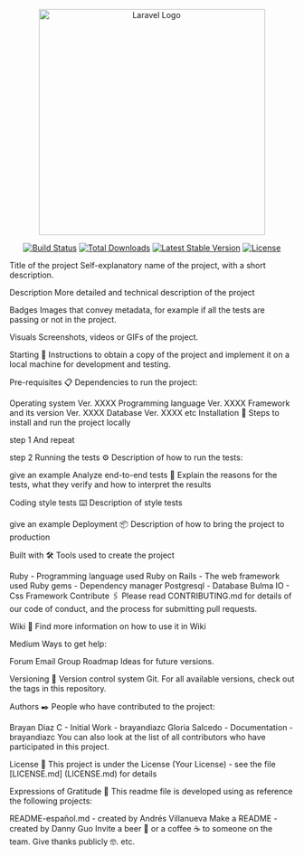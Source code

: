 <p align="center"><a href="https://laravel.com" target="_blank"><img src="https://raw.githubusercontent.com/laravel/art/master/logo-lockup/5%20SVG/2%20CMYK/1%20Full%20Color/laravel-logolockup-cmyk-red.svg" width="400" alt="Laravel Logo"></a></p>

<p align="center">
<a href="https://github.com/laravel/framework/actions"><img src="https://github.com/laravel/framework/workflows/tests/badge.svg" alt="Build Status"></a>
<a href="https://packagist.org/packages/laravel/framework"><img src="https://img.shields.io/packagist/dt/laravel/framework" alt="Total Downloads"></a>
<a href="https://packagist.org/packages/laravel/framework"><img src="https://img.shields.io/packagist/v/laravel/framework" alt="Latest Stable Version"></a>
<a href="https://packagist.org/packages/laravel/framework"><img src="https://img.shields.io/packagist/l/laravel/framework" alt="License"></a>
</p>

Title of the project
Self-explanatory name of the project, with a short description.

Description
More detailed and technical description of the project

Badges
Images that convey metadata, for example if all the tests are passing or not in the project.

Visuals
Screenshots, videos or GIFs of the project.

Starting 🚀
Instructions to obtain a copy of the project and implement it on a local machine for development and testing.

Pre-requisites 📋
Dependencies to run the project:

Operating system Ver. XXXX
Programming language Ver. XXXX
Framework and its version Ver. XXXX
Database Ver. XXXX
etc
Installation 🔧
Steps to install and run the project locally

step 1
And repeat

step 2
Running the tests ⚙️
Description of how to run the tests:

give an example
Analyze end-to-end tests 🔩
Explain the reasons for the tests, what they verify and how to interpret the results

Coding style tests ⌨️
Description of style tests

give an example
Deployment 📦
Description of how to bring the project to production

Built with 🛠️
Tools used to create the project

Ruby - Programming language used
Ruby on Rails - The web framework used
Ruby gems - Dependency manager
Postgresql - Database
Bulma IO - Css Framework
Contribute 🖇️
Please read CONTRIBUTING.md for details of our code of conduct, and the process for submitting pull requests.

Wiki 📖
Find more information on how to use it in Wiki

Medium
Ways to get help:

Forum
Email
Group
Roadmap
Ideas for future versions.

Versioning 📌
Version control system Git. For all available versions, check out the tags in this repository.

Authors ✒️
People who have contributed to the project:

Brayan Diaz C - Initial Work - brayandiazc
Gloria Salcedo - Documentation - brayandiazc
You can also look at the list of all contributors who have participated in this project.

License 📄
This project is under the License (Your License) - see the file [LICENSE.md] (LICENSE.md) for details

Expressions of Gratitude 🎁
This readme file is developed using as reference the following projects:

README-español.md - created by Andrés Villanueva
Make a README - created by Danny Guo
Invite a beer 🍺 or a coffee ☕ to someone on the team.
Give thanks publicly 🤓.
etc.
